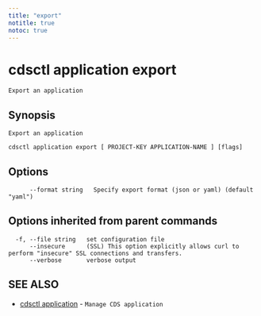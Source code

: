 ```yaml
---
title: "export"
notitle: true
notoc: true
---
```

# cdsctl application export

`Export an application`

## Synopsis

`Export an application`

```
cdsctl application export [ PROJECT-KEY APPLICATION-NAME ] [flags]
```

## Options

```
      --format string   Specify export format (json or yaml) (default "yaml")
```

## Options inherited from parent commands

```
  -f, --file string   set configuration file
      --insecure      (SSL) This option explicitly allows curl to perform "insecure" SSL connections and transfers.
      --verbose       verbose output
```

## SEE ALSO

* [cdsctl application](/docs/components/cdsctl/application/)	 - `Manage CDS application`

